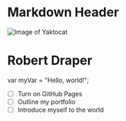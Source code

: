 # Markdown Header 
![Image of Yaktocat](https://octodex.github.com/images/yaktocat.png)
# Robert Draper
var myVar = "Hello, world!";
- [ ] Turn on GitHub Pages
- [ ] Outline my portfolio
- [ ] Introduce myself to the world
